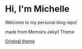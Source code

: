 # Hi, I'm Michelle

Welcome to my personal blog repo!


made from Memoirs Jekyll Theme

[Original theme](https://bootstrapstarter.com/jekyll-theme-memoirs/)
